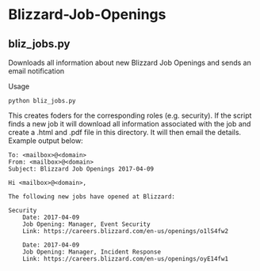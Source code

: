 # Blizzard-Job-Openings
## bliz_jobs.py
Downloads all information about new Blizzard Job Openings and sends an email notification

Usage
```
python bliz_jobs.py
```

This creates foders for the corresponding roles (e.g. security). If the script finds a new job it will download all information associated with the job and create a .html and .pdf file in this directory. It will then email the details. Example output below:
```
To: <mailbox>@<domain>
From: <mailbox>@<domain>
Subject: Blizzard Job Openings 2017-04-09

Hi <mailbox>@<domain>,

The following new jobs have opened at Blizzard:

Security
	Date: 2017-04-09
	Job Opening: Manager, Event Security
	Link: https://careers.blizzard.com/en-us/openings/o1lS4fw2

	Date: 2017-04-09
	Job Opening: Manager, Incident Response
	Link: https://careers.blizzard.com/en-us/openings/oyE14fw1
```
